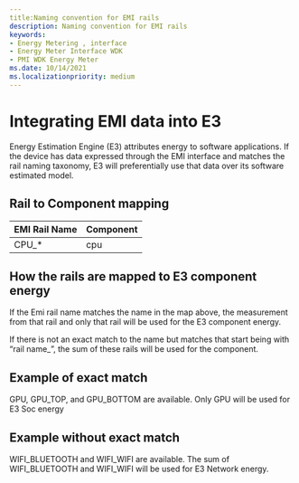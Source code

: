 ```yaml
---
title:Naming convention for EMI rails 
description: Naming convention for EMI rails 
keywords:
- Energy Metering , interface
- Energy Meter Interface WDK
- PMI WDK Energy Meter
ms.date: 10/14/2021
ms.localizationpriority: medium
---
```


# Integrating EMI data into E3 

Energy Estimation Engine (E3) attributes energy to software applications. If the device has data expressed through the EMI interface and matches the rail naming taxonomy, E3 will preferentially use that data over its software estimated model.


## Rail to Component mapping
| EMI Rail Name | Component |
|--|--|
| CPU_* | cpu | STORAGE_* | disk | WIFI_* | network | MBB_* | mbb | DISPLAY_* | display | GPU_* | Soc |


## How the rails are mapped to E3 component energy
If the Emi rail name matches the name in the map above, the measurement from that rail and only that rail will be used for the E3 component energy.  

If there is not an exact match to the name but matches that start being with “rail name_”, the sum of these rails will be used for the component. 

## Example of exact match
GPU, GPU_TOP, and GPU_BOTTOM are available.
Only GPU will be used for E3 Soc energy

## Example without exact match
WIFI_BLUETOOTH and WIFI_WIFI are available.
The sum of WIFI_BLUETOOTH and WIFI_WIFI will be used for E3 Network energy.
